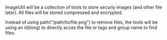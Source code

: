 ImageUtil will be a collection of tools to store securly images (and other file later). All files will be stored compressed and encrypted. 

Instead of using path("/path/to/file.png") to retrieve files, the tools will be using an id(long) to directly acces the file or tags and group name to find files.
